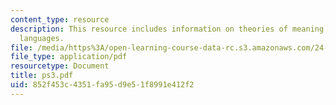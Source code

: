 ```yaml
---
content_type: resource
description: This resource includes information on theories of meaning and learnable
  languages.
file: /media/https%3A/open-learning-course-data-rc.s3.amazonaws.com/24-251-introduction-to-philosophy-of-language-spring-2006/852f453c4351fa95d9e51f8991e412f2_ps3.pdf
file_type: application/pdf
resourcetype: Document
title: ps3.pdf
uid: 852f453c-4351-fa95-d9e5-1f8991e412f2
---
```

